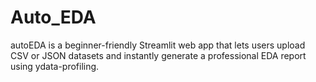 # Auto_EDA
autoEDA is a beginner-friendly Streamlit web app that lets users upload CSV or JSON datasets and instantly generate a professional EDA report using ydata-profiling.
